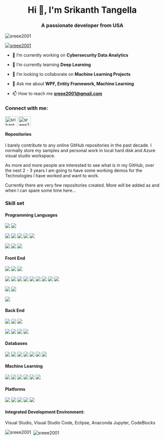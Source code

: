 <!--
**sreee2001/sreee2001** is a ✨ _special_ ✨ repository because its `README.md` (this file) appears on your GitHub profile.

Here are some ideas to get you started:

- 🔭 I’m currently working on ...
- 🌱 I’m currently learning ...
- 👯 I’m looking to collaborate on ...
- 🤔 I’m looking for help with ...
- 💬 Ask me about ...
- 📫 How to reach me: ...
- 😄 Pronouns: ...
- ⚡ Fun fact: ...
-->
<h1 align="center">Hi 👋, I'm Srikanth Tangella</h1>
<h3 align="center">A passionate developer from USA</h3>

<p align="left"> <img src="https://komarev.com/ghpvc/?username=sreee2001&label=Profile%20views&color=0e75b6&style=flat" alt="sreee2001" /> </p>

<p align="left"> <a href="https://github.com/ryo-ma/github-profile-trophy"><img src="https://github-profile-trophy.vercel.app/?username=sreee2001" alt="sreee2001" /></a> </p>

- 🔭 I’m currently working on **Cybersecurity Data Analytics**

- 🌱 I’m currently learning **Deep Learning**

- 👯 I’m looking to collaborate on **Machine Learning Projects**

<!-- - 👨‍💻 All of my projects are available at [github.com/sreee2001](https://github.com/sreee2001) -->

- 💬 Ask me about **WPF, Entity Framework, Machine Learning**

- 📫 How to reach me **sreee2001@gmail.com**

### Connect with me:
  <p align="left">
    <a href="https://linkedin.com/in/srikanthtangella" target="blank"><img align="center" src="https://raw.githubusercontent.com/rahuldkjain/github-profile-readme-generator/master/src/images/icons/Social/linked-in-alt.svg" alt="srikanthtangella" height="30" width="40" /></a>
    <a href="https://www.leetcode.com/sreee2001" target="blank"><img align="center" src="https://raw.githubusercontent.com/rahuldkjain/github-profile-readme-generator/master/src/images/icons/Social/leet-code.svg" alt="sreee2001" height="30" width="40" /></a>
  </p>

#### Repositories

I barely contribute to any online GitHub repositories in the past decade. I normally store my samples and personal work in local hard disk and Azure visual studio workspace.

As more and more people are interested to see what is in my GitHub, over the next 2 - 3 years I am going to have some working demos for the Technologies I have worked and want to work.

Currently there are very few repositories created. More will be added as and when I can spare some time here...

### Skill set

#### Programming Languages
<p align-"left">
  <a href="https://www.w3schools.com/cs/" target="_blank" rel="noreferrer"><img src="https://img.shields.io/badge/C%23-Advanced-blue" ></a>
  <a href="https://www.w3schools.com/cpp/" target="_blank" rel="noreferrer"><img src="https://img.shields.io/badge/C++-Advanced-blue" ></a>

  <a href="https://www.cprogramming.com/" target="_blank" rel="noreferrer"><img src="https://img.shields.io/badge/C-Intermediate-orange" ></a>
  <a href="https://www.java.com" target="_blank" rel="noreferrer"><img src="https://img.shields.io/badge/Java-Intermediate-orange" ></a>
  <a href="https://www.python.org" target="_blank" rel="noreferrer"><img src="https://img.shields.io/badge/Python-Intermediate-orange" ></a>
  <a href="https://www.gnu.org/software/bash/" target="_blank" rel="noreferrer"><img src="https://img.shields.io/badge/Bash-Intermediate-orange" ></a>
  <a href="https://www.tutorialspoint.com/powershell/index.htm" target="_blank" rel="noreferrer"><img src="https://img.shields.io/badge/Powershell-Intermediate-orange" ></a>

  <a href="https://www.perl.org/" target="_blank" rel="noreferrer"><img src="https://img.shields.io/badge/Perl-Proficient-yellow" ></a>
  <a href="https://www.tutorialspoint.com/lua/index.htm" target="_blank" rel="noreferrer"><img src="https://img.shields.io/badge/LUA-Proficient-yellow" ></a>
  <a href="http://www.tcl-lang.org/" target="_blank" rel="noreferrer"><img src="https://img.shields.io/badge/TCL%2FTK-Proficient-yellow" ></a>
</p>

#### Front End
<p>
  <a href="https://dotnet.microsoft.com/en-us/learn/dotnet/what-is-dotnet-framework" target="_blank" rel="noreferrer"><img src="https://img.shields.io/badge/DotNet_Framework-Advanced-blue" ></a>
  <a href="https://learn.microsoft.com/en-us/aspnet/core/overview?view=aspnetcore-9.0" target="_blank" rel="noreferrer"><img src="https://img.shields.io/badge/DotNet_Core-Advanced-blue" ></a>
  <a href="https://learn.microsoft.com/en-us/dotnet/desktop/wpf/overview/" target="_blank" rel="noreferrer"><img src="https://img.shields.io/badge/WPF-Advanced-blue" ></a>
  
  <a href="https://learn.microsoft.com/en-us/windows/win32/direct3dgetstarted/building-your-first-directx-app" target="_blank" rel="noreferrer"><img src="https://img.shields.io/badge/C++_DirectX-Intermediate-orange" ></a>
  <a href="https://angular.dev/" target="_blank" rel="noreferrer"><img src="https://img.shields.io/badge/Angular-Intermediate-orange" ></a>
  <a href="https://azure.microsoft.com/en-us/" target="_blank" rel="noreferrer"><img src="https://img.shields.io/badge/Azure-Intermediate-orange" ></a>
  <a href="https://getbootstrap.com/" target="_blank" rel="noreferrer"><img src="https://img.shields.io/badge/Bootstrap-Intermediate-orange" ></a>
  <a href="https://www.geeksforgeeks.org/html/html5-introduction/" target="_blank" rel="noreferrer"><img src="https://img.shields.io/badge/HTML5-Intermediate-orange" ></a>
  <a href="https://www.w3schools.com/css/" target="_blank" rel="noreferrer"><img src="https://img.shields.io/badge/CSS_3-Intermediate-orange" ></a>
  <a href="https://dotnet.microsoft.com/en-us/apps/xamarin" target="_blank" rel="noreferrer"><img src="https://img.shields.io/badge/Xamarin-Intermediate-orange" ></a>
  <a href="https://learn.microsoft.com/en-us/dotnet/maui/what-is-maui?view=net-maui-9.0" target="_blank" rel="noreferrer"><img src="https://img.shields.io/badge/MaUI-Intermediate-orange" ></a>
  <a href="https://www.tutorialspoint.com/mfc/mfc_vcplusplus_projects.htm" target="_blank" rel="noreferrer"><img src="https://img.shields.io/badge/VisualC++-Intermediate-orange" ></a>
  
  <a href="https://dotnet.microsoft.com/en-us/apps/xamarin" target="_blank" rel="noreferrer"><img src="https://img.shields.io/badge/Cocoa-Intermediate-orange" ></a>
  <a href="https://swift.org/" target="_blank" rel="noreferrer"><img src="https://img.shields.io/badge/Swift-Intermediate-orange" ></a>
  
  <a href="https://wxwidgets.org/" target="_blank" rel="noreferrer"><img src="https://img.shields.io/badge/WxWidgets-Proficient-yellow" ></a> 
</p>

#### Back End
<p>
  <a href="https://www.geeksforgeeks.org/cpp/the-c-standard-template-library-stl/" target="_blank" rel="noreferrer"><img src="https://img.shields.io/badge/C++/STL-Advanced-blue" ></a> 
  <a href="https://www.w3schools.com/js/js_api_intro.asp" target="_blank" rel="noreferrer"><img src="https://img.shields.io/badge/Web_API-Advanced-blue" ></a> 
  <a href="https://restfulapi.net/" target="_blank" rel="noreferrer"><img src="https://img.shields.io/badge/Rest_API-Advanced-blue" ></a> 

  <a href="https://www.docker.com/" target="_blank" rel="noreferrer"><img src="https://img.shields.io/badge/Docker-Intermediate-orange" ></a> 
  <a href="https://www.jenkins.io/" target="_blank" rel="noreferrer"><img src="https://img.shields.io/badge/Jenkins-Intermediate-orange" ></a> 
  <a href="https://kafka.apache.org/" target="_blank" rel="noreferrer"><img src="https://img.shields.io/badge/Kafka-Intermediate-orange" ></a> 
  <a href="https://www.postman.com/" target="_blank" rel="noreferrer"><img src="https://img.shields.io/badge/Postman-Intermediate-orange" ></a> 
</p>

#### Databases
<p>
  <a href="https://learn.microsoft.com/en-us/aspnet/entity-framework" target="_blank" rel="noreferrer"><img src="https://img.shields.io/badge/EntityFramework-Advanced-blue" ></a> 
  <a href="https://learn.microsoft.com/en-us/ef/ef6/modeling/code-first/workflows/new-database" target="_blank" rel="noreferrer"><img src="https://img.shields.io/badge/EF_CodeFirst-Advanced-blue" ></a> 
  <a href="https://www.entityframeworktutorial.net/entityframework6/introduction.aspx" target="_blank" rel="noreferrer"><img src="https://img.shields.io/badge/EF_DatabaseFirst-Intermediate-orange" ></a> 
  <a href="https://www.microsoft.com/en-us/sql-server" target="_blank" rel="noreferrer"><img src="https://img.shields.io/badge/Sql_Server-Advanced-blue" ></a> 
  <a href="https://sqlite.org/" target="_blank" rel="noreferrer"><img src="https://img.shields.io/badge/SQL_Lite-Advanced-blue" ></a> 
  <a href="https://www.oracle.com/database/" target="_blank" rel="noreferrer"><img src="https://img.shields.io/badge/Oracle-Advanced-blue" ></a> 
  <a href="https://www.mysql.com/" target="_blank" rel="noreferrer"><img src="https://img.shields.io/badge/MySQL-Intermediate-orange" ></a> 
</p>

#### Machine Learning
<p>
  <a href="https://numpy.org/" target="_blank" rel="noreferrer"><img src="https://img.shields.io/badge/NumPy-Advanced-blue" ></a> 
  <a href="https://pandas.pydata.org/" target="_blank" rel="noreferrer"><img src="https://img.shields.io/badge/Pandas-Advanced-blue" ></a> 
  <a href="https://pytorch.org/" target="_blank" rel="noreferrer"><img src="https://img.shields.io/badge/PyTorch-Advanced-blue" ></a> 
  <a href="https://scikit-learn.org/" target="_blank" rel="noreferrer"><img src="https://img.shields.io/badge/SciKit-Advanced-blue" ></a> 
  <a href="https://seaborn.pydata.org/" target="_blank" rel="noreferrer"><img src="https://img.shields.io/badge/Seaborn-Advanced-blue" ></a> 
  <a href="https://matplotlib.org/" target="_blank" rel="noreferrer"><img src="https://img.shields.io/badge/matplotlib-Advanced-blue" ></a> 
</p>

#### Platforms
<img src="https://img.shields.io/badge/Windows-Advanced-blue" > <img src="https://img.shields.io/badge/Linux-Intermediate-orange" > <img src="https://img.shields.io/badge/MacOS-Intermediate-orange" > <img src="https://img.shields.io/badge/XBox-Intermediate-orange" > <img src="https://img.shields.io/badge/Playstation3-Proficient-yellow" >

<!-- <img src="https://img.shields.io/badge/C%23-Advanced-blue?style=for-the-badge&logo=c%23&logoColor=white" alt="CSharp Proficiency"> -->
<!--<img src="https://img.shields.io/badge/C++-Advanced-blue?style=for-the-badge&logo=c++&logoColor=white" alt="C++ Proficiency"> -->
<!--
*   C\#: <img src="https://img.shields.io/badge/CSharp-Advanced-blue?style=for-the-badge&logo=csharp&logoColor=white" alt="CSharp Proficiency">
*   Python: <img src="https://img.shields.io/badge/Python-Advanced-blue?style=for-the-badge&logo=python&logoColor=white" alt="Python Proficiency">
*   JavaScript: <img src="https://img.shields.io/badge/JavaScript-Proficient-yellow?style=for-the-badge&logo=javascript&logoColor=black" alt="JavaScript Proficiency">
*   Java: <img src="https://img.shields.io/badge/Java-Intermediate-orange?style=for-the-badge&logo=java&logoColor=white" alt="Java Proficiency">

| Language  | Proficiency |
| ------------- | ------------- |
| <a href="https://www.w3schools.com/cs/" target="_blank" rel="noreferrer"><img src="https://raw.githubusercontent.com/devicons/devicon/master/icons/csharp/csharp-original.svg" alt="csharp" width="40" height="40"/></a> | <img src="https://img.shields.io/badge/Advanced-blue?style=for-the-badge&logoColor=white" alt="Proficiency">  
| <a href="https://www.w3schools.com/cpp/" target="_blank" rel="noreferrer"><img src="https://raw.githubusercontent.com/devicons/devicon/master/icons/cplusplus/cplusplus-original.svg" alt="cplusplus" width="40" height="40"/></a> | <img src="https://img.shields.io/badge/Advanced-blue?style=for-the-badge&logoColor=white" alt="Proficiency">

-->
<!--
<h4 align="left">Programming Languages:</h4>
  <p align="left">
    <a href="https://www.gnu.org/software/bash/" target="_blank" rel="noreferrer"><img src="https://www.vectorlogo.zone/logos/gnu_bash/gnu_bash-icon.svg" alt="bash" width="40" height="40"/></a>
    <a href="https://www.cprogramming.com/" target="_blank" rel="noreferrer"><img src="https://raw.githubusercontent.com/devicons/devicon/master/icons/c/c-original.svg" alt="c" width="40" height="40"/></a>
    <a href="https://www.w3schools.com/cpp/" target="_blank" rel="noreferrer"><img src="https://raw.githubusercontent.com/devicons/devicon/master/icons/cplusplus/cplusplus-original.svg" alt="cplusplus" width="40" height="40"/></a>
    <a href="https://www.w3schools.com/cs/" target="_blank" rel="noreferrer"><img src="https://raw.githubusercontent.com/devicons/devicon/master/icons/csharp/csharp-original.svg" alt="csharp" width="40" height="40"/></a>
    <a href="https://www.java.com" target="_blank" rel="noreferrer"><img src="https://raw.githubusercontent.com/devicons/devicon/master/icons/java/java-original.svg" alt="java" width="40" height="40"/></a>
    <a href="https://www.python.org" target="_blank" rel="noreferrer"><img src="https://raw.githubusercontent.com/devicons/devicon/master/icons/python/python-original.svg" alt="python" width="40" height="40"/></a>
    <a href="https://www.perl.org/" target="_blank" rel="noreferrer"><img src="https://api.iconify.design/logos-perl.svg" alt="perl" width="40" height="40"/></a>
  </p>
<h4 align="left">Front End:</h4>
  <p align="left">
    <a href="https://dotnet.microsoft.com/" target="_blank" rel="noreferrer"><img src="https://raw.githubusercontent.com/devicons/devicon/master/icons/dot-net/dot-net-original-wordmark.svg" alt="dotnet" width="40" height="40"/></a>
    <a href="https://angular.io" target="_blank" rel="noreferrer"><img src="https://angular.io/assets/images/logos/angular/angular.svg" alt="angular" width="40" height="40"/></a>
    <a href="https://azure.microsoft.com/en-in/" target="_blank" rel="noreferrer"><img src="https://www.vectorlogo.zone/logos/microsoft_azure/microsoft_azure-icon.svg" alt="azure" width="40" height="40"/></a>
    <a href="https://getbootstrap.com" target="_blank" rel="noreferrer"><img src="https://raw.githubusercontent.com/devicons/devicon/master/icons/bootstrap/bootstrap-plain-wordmark.svg" alt="bootstrap" width="40" height="40"/></a>
    <a href="https://www.w3.org/html/" target="_blank" rel="noreferrer"><img src="https://raw.githubusercontent.com/devicons/devicon/master/icons/html5/html5-original-wordmark.svg" alt="html5" width="40" height="40"/></a>
    <a href="https://developer.mozilla.org/en-US/docs/Web/JavaScript" target="_blank" rel="noreferrer"><img src="https://raw.githubusercontent.com/devicons/devicon/master/icons/javascript/javascript-original.svg" alt="javascript" width="40" height="40"/></a>
    <a href="https://www.w3schools.com/css/" target="_blank" rel="noreferrer"><img src="https://raw.githubusercontent.com/devicons/devicon/master/icons/css3/css3-original-wordmark.svg" alt="css3" width="40" height="40"/></a>
    <a href="https://www.wxwidgets.org/" target="_blank" rel="noreferrer"><img src="https://upload.wikimedia.org/wikipedia/commons/b/bb/WxWidgets.svg" alt="wx_widgets" width="40" height="40"/></a>
    <a href="https://dotnet.microsoft.com/apps/xamarin" target="_blank" rel="noreferrer"><img src="https://raw.githubusercontent.com/detain/svg-logos/780f25886640cef088af994181646db2f6b1a3f8/svg/xamarin.svg" alt="xamarin" width="40" height="40"/></a>
  </p>
<h4 align="left">Backend:</h4>
  <p align="left">
    <a href="https://www.docker.com/" target="_blank" rel="noreferrer">
      <img src="https://raw.githubusercontent.com/devicons/devicon/master/icons/docker/docker-original-wordmark.svg" alt="docker" width="40" height="40"/>
    </a>
    <a href="https://www.jenkins.io" target="_blank" rel="noreferrer">
      <img src="https://www.vectorlogo.zone/logos/jenkins/jenkins-icon.svg" alt="jenkins" width="40" height="40"/>
    </a>
    <a href="https://kafka.apache.org/" target="_blank" rel="noreferrer">
      <img src="https://www.vectorlogo.zone/logos/apache_kafka/apache_kafka-icon.svg" alt="kafka" width="40" height="40"/>
    </a>
    <a href="https://postman.com" target="_blank" rel="noreferrer">
      <img src="https://www.vectorlogo.zone/logos/getpostman/getpostman-icon.svg" alt="postman" width="40" height="40"/>
    </a>
  </p>
<h4 align="left">Databases:</h4>
  <p align="left">
    <a href="https://www.microsoft.com/en-us/sql-server" target="_blank" rel="noreferrer">
      <img src="https://www.svgrepo.com/show/303229/microsoft-sql-server-logo.svg" alt="mssql" width="40" height="40"/>
    </a>
    <a href="https://www.mysql.com/" target="_blank" rel="noreferrer">
      <img src="https://raw.githubusercontent.com/devicons/devicon/master/icons/mysql/mysql-original-wordmark.svg" alt="mysql" width="40" height="40"/>
    </a>
    <a href="https://www.oracle.com/" target="_blank" rel="noreferrer">
      <img src="https://raw.githubusercontent.com/devicons/devicon/master/icons/oracle/oracle-original.svg" alt="oracle" width="40" height="40"/>
    </a>
    <a href="https://www.sqlite.org/" target="_blank" rel="noreferrer">
      <img src="https://www.vectorlogo.zone/logos/sqlite/sqlite-icon.svg" alt="sqlite" width="40" height="40"/>
    </a>
  </p>

<h4 align="left">Machine Learning:</h4>
  <p align="left">
    <a href="https://pandas.pydata.org/" target="_blank" rel="noreferrer">
      <img src="https://raw.githubusercontent.com/devicons/devicon/2ae2a900d2f041da66e950e4d48052658d850630/icons/pandas/pandas-original.svg" alt="pandas" width="40" height="40"/>
    </a>
    <a href="https://pytorch.org/" target="_blank" rel="noreferrer">
      <img src="https://www.vectorlogo.zone/logos/pytorch/pytorch-icon.svg" alt="pytorch" width="40" height="40"/>
    </a>
    <a href="https://scikit-learn.org/" target="_blank" rel="noreferrer">
      <img src="https://upload.wikimedia.org/wikipedia/commons/0/05/Scikit_learn_logo_small.svg" alt="scikit_learn" width="40" height="40"/>
    </a>
    <a href="https://seaborn.pydata.org/" target="_blank" rel="noreferrer">
      <img src="https://seaborn.pydata.org/_images/logo-mark-lightbg.svg" alt="seaborn" width="40" height="40"/>
    </a>
  </p>
<h4 align="left">Platforms:</h4>
  <p align="left">
    Windows, Linux - Redhat and Debian, MacOS, XBox, PlayStation 3
  </p>
-->
<h4 align="left">Integrated Development Environment:</h4>
  <p align="left">
    Visual Studio, Visual Studio Code, Eclipse, Anaconda Jupyter, CodeBlocks
  </p>

<p><img align="left" src="https://github-readme-stats.vercel.app/api/top-langs?username=sreee2001&show_icons=true&locale=en&layout=compact" alt="sreee2001" /></p>

<p>&nbsp;<img align="center" src="https://github-readme-stats.vercel.app/api?username=sreee2001&show_icons=true&locale=en" alt="sreee2001" /></p>

<!--
<p><img align="center" src="https://github-readme-streak-stats.herokuapp.com/?user=sreee2001&" alt="sreee2001" /></p>
-->
